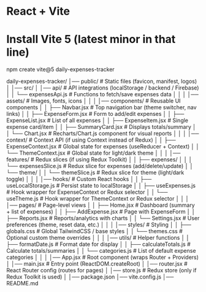 # React + Vite

# Install Vite 5 (latest minor in that line)
npm create vite@5 daily-expenses-tracker


daily-expenses-tracker/
│── public/                         # Static files (favicon, manifest, logos)
│
│── src/
│   │── api/                        # API integrations (localStorage / backend / Firebase)
│   │   └── expensesApi.js          # Functions to fetch/save expenses data
│   │
│   │── assets/                     # Images, fonts, icons
│   │
│   │── components/                 # Reusable UI components
│   │   ├── Navbar.jsx              # Top navigation bar (theme switcher, nav links)
│   │   ├── ExpenseForm.jsx         # Form to add/edit expenses
│   │   ├── ExpenseList.jsx         # List of all expenses
│   │   ├── ExpenseItem.jsx         # Single expense card/item
│   │   ├── SummaryCard.jsx         # Displays totals/summary
│   │   └── Chart.jsx               # Recharts/Chart.js component for visual reports
│   │
│   │── context/                    # Context API (if using Context instead of Redux)
│   │   ├── ExpenseContext.jsx      # Global state for expenses (useReducer + Context)
│   │   └── ThemeContext.jsx        # Global state for light/dark theme
│   │
│   │── features/                   # Redux slices (if using Redux Toolkit)
│   │   ├── expenses/
│   │   │   └── expensesSlice.js    # Redux slice for expenses (add/delete/update)
│   │   └── theme/
│   │       └── themeSlice.js       # Redux slice for theme (light/dark toggle)
│   │
│   │── hooks/                      # Custom React hooks
│   │   ├── useLocalStorage.js      # Persist state to localStorage
│   │   ├── useExpenses.js          # Hook wrapper for ExpenseContext or Redux selector
│   │   └── useTheme.js             # Hook wrapper for ThemeContext or Redux selector
│   │
│   │── pages/                      # Page-level views
│   │   ├── Home.jsx                # Dashboard (summary + list of expenses)
│   │   ├── AddExpense.jsx          # Page with ExpenseForm
│   │   ├── Reports.jsx             # Reports/analytics with charts
│   │   └── Settings.jsx            # User preferences (theme, reset data, etc.)
│   │
│   │── styles/                     # Styling
│   │   ├── globals.css             # Global TailwindCSS / base styles
│   │   └── themes.css              # Optional custom theme overrides
│   │
│   │── utils/                      # Helper functions
│   │   ├── formatDate.js           # Format date for display
│   │   ├── calculateTotals.js      # Calculate totals/summaries
│   │   └── categories.js           # List of default expense categories
│   │
│   │── App.jsx                     # Root component (wraps Router + Providers)
│   │── main.jsx                    # Entry point (ReactDOM.createRoot)
│   │── router.jsx                  # React Router config (routes for pages)
│   │── store.js                    # Redux store (only if Redux Toolkit is used)
│
│── package.json
│── vite.config.js
│── README.md
